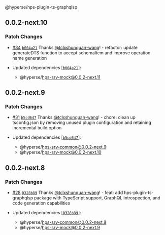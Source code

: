 @hyperse/hps-plugin-ts-graphqlsp

## 0.0.2-next.10

### Patch Changes

- [#34](https://github.com/hyperse-io/hps/pull/34) [`b004a21`](https://github.com/hyperse-io/hps/commit/b004a21cf05118e0023a0701edbf1741fcbcfde0) Thanks [@tclxshunquan-wang](https://github.com/tclxshunquan-wang)! - refactor: update generateDTS function to accept schemaItem and improve operation name generation

- Updated dependencies [[`b004a21`](https://github.com/hyperse-io/hps/commit/b004a21cf05118e0023a0701edbf1741fcbcfde0)]:
  - @hyperse/hps-srv-mock@0.0.2-next.11

## 0.0.2-next.9

### Patch Changes

- [#31](https://github.com/hyperse-io/hps/pull/31) [`b5cd647`](https://github.com/hyperse-io/hps/commit/b5cd6471f97177edd47bbb9fcc525c69883b9b8d) Thanks [@tclxshunquan-wang](https://github.com/tclxshunquan-wang)! - chore: clean up tsconfig.json by removing unused plugin configuration and retaining incremental build option

- Updated dependencies [[`b5cd647`](https://github.com/hyperse-io/hps/commit/b5cd6471f97177edd47bbb9fcc525c69883b9b8d)]:
  - @hyperse/hps-srv-common@0.0.2-next.9
  - @hyperse/hps-srv-mock@0.0.2-next.10

## 0.0.2-next.8

### Patch Changes

- [#28](https://github.com/hyperse-io/hps/pull/28) [`0328b89`](https://github.com/hyperse-io/hps/commit/0328b899cb47aaf51908d7e4ceb83d660088c585) Thanks [@tclxshunquan-wang](https://github.com/tclxshunquan-wang)! - feat: add hps-plugin-ts-graphqlsp package with TypeScript support, GraphQL introspection, and code generation capabilities

- Updated dependencies [[`0328b89`](https://github.com/hyperse-io/hps/commit/0328b899cb47aaf51908d7e4ceb83d660088c585)]:
  - @hyperse/hps-srv-common@0.0.2-next.8
  - @hyperse/hps-srv-mock@0.0.2-next.9

